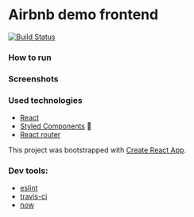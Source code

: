 # Airbnb demo frontend
[![Build Status](https://travis-ci.org/travis-ci/travis-web.svg?branch=daily-cron)](https://travis-ci.org/travis-ci/travis-web)

### How to run

### Screenshots

### Used technologies
- [React](https://github.com/facebook/react)
- [Styled Components](https://github.com/styled-components/styled-components) 💅
- [React router](https://github.com/ReactTraining/react-router)

This project was bootstrapped with [Create React App](https://github.com/facebookincubator/create-react-app).

### Dev tools:
- [eslint](https://eslint.org/) 
- [travis-ci](https://travis-ci.org/)
- [now](https://zeit.co/now)

